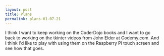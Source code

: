 ```yaml
---
layout: post
title: Plans 
permalink: plans-01-07-21
---
```


I think I want to keep working on the CoderDojo books and I want to go back to working on the tkinter videos from John Elder at Codemy.com. And I think I'd like to play with using them on the Raspberry Pi touch screen and see how that goes.